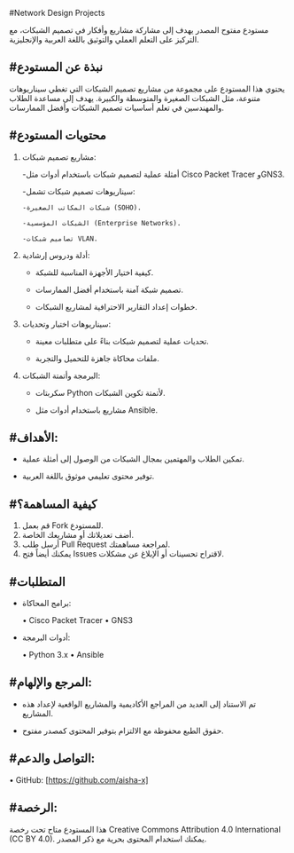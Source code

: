 

#Network Design Projects

مستودع مفتوح المصدر يهدف إلى مشاركة مشاريع وأفكار في تصميم الشبكات، مع التركيز على التعلم العملي والتوثيق باللغة العربية والإنجليزية.

#نبذة عن المستودع
-------------------------------------------------------------------------------------------------------------------

يحتوي هذا المستودع على مجموعة من مشاريع تصميم الشبكات التي تغطي سيناريوهات متنوعة، مثل الشبكات الصغيرة والمتوسطة والكبيرة. يهدف إلى مساعدة الطلاب والمهندسين في تعلم أساسيات تصميم الشبكات وأفضل الممارسات.


#محتويات المستودع
---------------------------------------------------------------------------------------------------------------------

1. مشاريع تصميم شبكات:

   -أمثلة عملية لتصميم شبكات باستخدام أدوات مثل Cisco Packet Tracer وGNS3.
 
   -سيناريوهات تصميم شبكات تشمل:
 
       -شبكات المكاتب الصغيرة (SOHO).
  
       -الشبكات المؤسسية (Enterprise Networks).
  
       -تصاميم شبكات VLAN.

2. أدلة ودروس إرشادية:
    - كيفية اختيار الأجهزة المناسبة للشبكة.

    - تصميم شبكة آمنة باستخدام أفضل الممارسات.

    - خطوات إعداد التقارير الاحترافية لمشاريع الشبكات.

4. سيناريوهات اختبار وتحديات:

    - تحديات عملية لتصميم شبكات بناءً على متطلبات معينة.
 
    - ملفات محاكاة جاهزة للتحميل والتجربة.

4. البرمجة وأتمتة الشبكات:

    - سكربتات Python لأتمتة تكوين الشبكات.
 
    - مشاريع باستخدام أدوات مثل Ansible.

#الأهداف:
-------------------------------------------------------------------------------------------------------------------------

- تمكين الطلاب والمهتمين بمجال الشبكات من الوصول إلى أمثلة عملية.
 
- توفير محتوى تعليمي موثوق باللغة العربية.
 

#كيفية المساهمة؟
--------------------------------------------------------------------------------------------------------

 1. قم بعمل Fork للمستودع.
 2. أضف تعديلاتك أو مشاريعك الخاصة.
 3. أرسل طلب Pull Request لمراجعة مساهمتك.
 4. يمكنك أيضاً فتح Issues لاقتراح تحسينات أو الإبلاغ عن مشكلات.

#المتطلبات
-----------------------------------------------------------------------------------------------------
 - برامج المحاكاة:
 
    • Cisco Packet Tracer
    • GNS3
 
- أدوات البرمجة:
 
    • Python 3.x
    • Ansible

    

#المرجع والإلهام:
--------------------------------------------------------------------------------------------------------

 - تم الاستناد إلى العديد من المراجع الأكاديمية والمشاريع الواقعية لإعداد هذه المشاريع.
 
- حقوق الطبع محفوظة مع الالتزام بتوفير المحتوى كمصدر مفتوح.



#التواصل والدعم:
----------------------------------------------------------------------------------------


 • GitHub: [https://github.com/aisha-x]
 

#الرخصة:
-------------------------------------------------------------------------------------------------------------


هذا المستودع متاح تحت رخصة Creative Commons Attribution 4.0 International (CC BY 4.0). يمكنك استخدام المحتوى بحرية مع ذكر المصدر.
